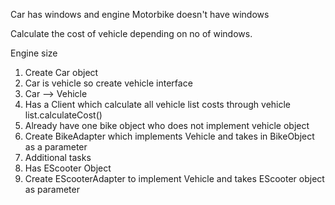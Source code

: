 
 Car has windows and engine 
 Motorbike doesn't have windows
 
 Calculate the cost of vehicle depending on no of windows.
 
 Engine size
 
 1. Create Car object
 2. Car is vehicle so create vehicle interface
 3. Car --> Vehicle
 4. Has a Client which calculate all vehicle list costs through vehicle list.calculateCost()
 5. Already have one bike object who does not implement vehicle object
 6. Create BikeAdapter which implements Vehicle and takes in BikeObject as a parameter
 7. Additional tasks
 8. Has EScooter Object 
 9. Create EScooterAdapter to implement Vehicle and takes EScooter object as parameter
 
 
